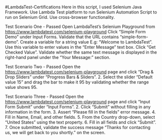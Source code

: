 #LambdaTest-Certifications Here in this script, I used Selenium Java Framework. Use Lambda Test platform to run Selenium Automation Script to run on Selenium Grid. Use cross-browser functionality.

Test Scenario One - Passed
Open LambdaTest’s Selenium Playground from https://www.lambdatest.com/selenium-playground Click “Simple Form Demo” under Input Forms. Validate that the URL contains “simple-form-demo”. Create a variable for a string value E.g: “Welcome to LambdaTest”. Use this variable to enter values in the “Enter Message” text box. Click “Get Checked Value”. Validate whether the same text message is displayed in the right-hand panel under the “Your Message:” section.

Test Scenario Two - Passed Open the https://www.lambdatest.com/selenium-playground page and click “Drag & Drop Sliders” under “Progress Bars & Sliders”. 2. Select the slider “Default value 15” and drag the bar to make it 95 by validating whether the range value shows 95.

Test Scenario Three - Passed Open the https://www.lambdatest.com/selenium-playground page and click “Input Form Submit” under “Input Forms”. 2. Click “Submit” without filling in any information in the form. 3. Assert “Please fill in the fields” error message. 4. Fill in Name, Email, and other fields. 5. From the Country drop-down, select “United States” using the text property. 6. Fill in all fields and click “Submit”. 7. Once submitted, validate the success message “Thanks for contacting us, we will get back to you shortly.” on the screen.

